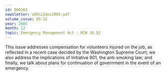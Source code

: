 ```yaml
---
id: 000383
newsletter: v05n12dec2005.pdf
volume_issue: 05-12
year: 2005
month: 12
topic: Emergency Management Act : RCW 38.52
---
```


This issue addresses compensation for volunteers injured on the job, as reflected  in a recent case decided by the Washington Supreme Court; we also address the implications of Initiative 901, the anti-smoking law; and finally, we talk about plans for continuation of government in the event of an emergency.